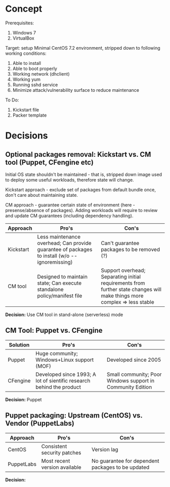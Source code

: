 # Concept
Prerequisites:

1. Windows 7
2. VirtualBox 

Target: setup Minimal CentOS 7.2 environment, stripped down to following working conditions:

1. Able to install
2. Able to boot properly
3. Working network (dhclient)
4. Working yum
5. Running sshd service
6. Minimize attack/vulnerability surface to reduce maintenance

To Do:

1. Kickstart file
2. Packer template

# Decisions

## Optional packages removal: Kickstart vs. CM tool (Puppet, CFengine etc)

Initial OS state shouldn't be maintained - that is, stripped down image used to deploy some useful workloads, therefore state will change.

Kickstart approach - exclude set of packages from default bundle once, don't care about maintaining state. 

CM approach - guarantee certain state of environment (here - presense/absence of packages). Adding workloads will require to review and update CM guarantees (including dependency handling).

|Approach|Pro's|Con's|
|---|---|---|
|Kickstart| Less maintenance overhead; Can provide guarantee of packages to install (w/o --ignoremissing) | Can't guarantee packages to be removed (?) |
|CM tool| Designed to maintain state; Can execute standalone policy/manifest file | Support overhead; Separating initial requirements from further state changes will make things more complex => less stable |

**Decision:** Use CM tool in stand-alone (serverless) mode

## CM Tool: Puppet vs. CFengine
|Solution|Pro's|Con's|
|---|---|---|
|Puppet| Huge community; Windows+Linux support (MOF) | Developed since 2005 |
|CFengine| Developed since 1993; A lot of sientific research behind the product | Small community; Poor Windows support in Community Edition |

**Decision:** Puppet

## Puppet packaging: Upstream (CentOS) vs. Vendor (PuppetLabs)

|Approach|Pro's|Con's|
|---|---|---|
|CentOS| Consistent security patches | Version lag |
|PuppetLabs| Most recent version available | No guarantee for dependent packages to be updated |

**Decision:**
